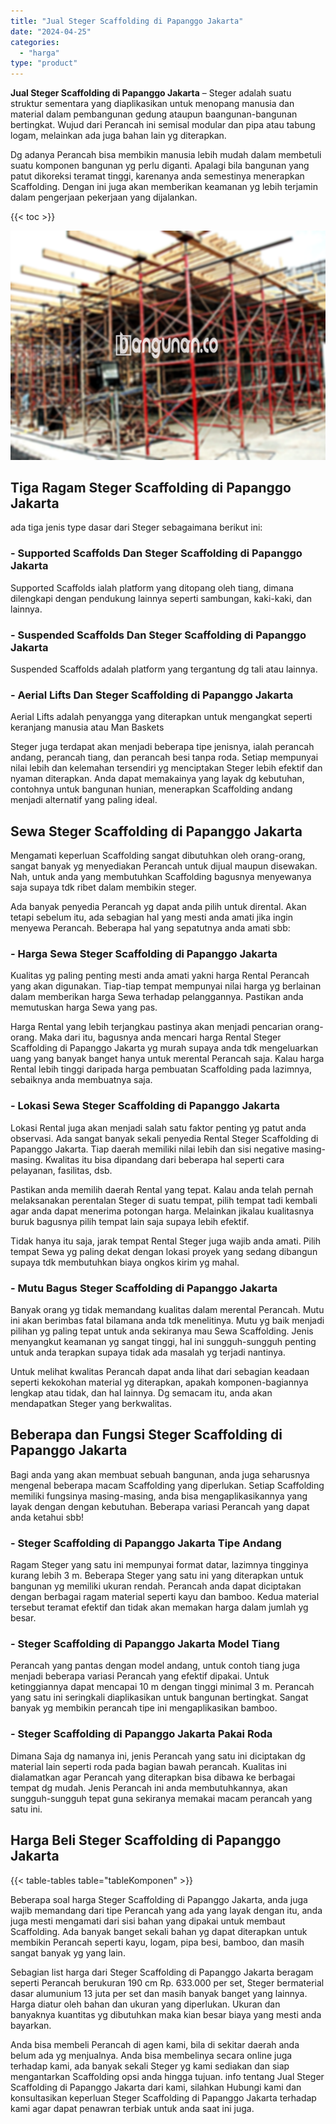 ```yaml
---
title: "Jual Steger Scaffolding di Papanggo Jakarta"
date: "2024-04-25"
categories: 
  - "harga"
type: "product"
---
```


**Jual Steger Scaffolding di Papanggo Jakarta** – Steger adalah suatu struktur sementara yang diaplikasikan untuk menopang manusia dan material dalam pembangunan gedung ataupun baangunan-bangunan bertingkat. Wujud dari Perancah ini semisal modular dan pipa atau tabung logam, melainkan ada juga bahan lain yg diterapkan.

Dg adanya Perancah bisa membikin manusia lebih mudah dalam membetuli suatu komponen bangunan yg perlu diganti. Apalagi bila bangunan yang patut dikoreksi teramat tinggi, karenanya anda semestinya menerapkan Scaffolding. Dengan ini juga akan memberikan keamanan yg lebih terjamin dalam pengerjaan pekerjaan yang dijalankan.

{{< toc >}}

![Jual Steger Scaffolding di Papanggo Jakarta](/images/sewa-scaffolding-steger-21.png)

## Tiga Ragam Steger Scaffolding di Papanggo Jakarta

ada tiga jenis type dasar dari Steger sebagaimana berikut ini:

### \- Supported Scaffolds Dan Steger Scaffolding di Papanggo Jakarta

Supported Scaffolds ialah platform yang ditopang oleh tiang, dimana dilengkapi dengan pendukung lainnya seperti sambungan, kaki-kaki, dan lainnya.

### \- Suspended Scaffolds Dan Steger Scaffolding di Papanggo Jakarta

Suspended Scaffolds adalah platform yang tergantung dg tali atau lainnya.

### \- Aerial Lifts Dan Steger Scaffolding di Papanggo Jakarta

Aerial Lifts adalah penyangga yang diterapkan untuk mengangkat seperti keranjang manusia atau Man Baskets

Steger juga terdapat akan menjadi beberapa tipe jenisnya, ialah perancah andang, perancah tiang, dan perancah besi tanpa roda. Setiap mempunyai nilai lebih dan kelemahan tersendiri yg menciptakan Steger lebih efektif dan nyaman diterapkan. Anda dapat memakainya yang layak dg kebutuhan, contohnya untuk bangunan hunian, menerapkan Scaffolding andang menjadi alternatif yang paling ideal.

## Sewa Steger Scaffolding di Papanggo Jakarta

Mengamati keperluan Scaffolding sangat dibutuhkan oleh orang-orang, sangat banyak yg menyediakan Perancah untuk dijual maupun disewakan. Nah, untuk anda yang membutuhkan Scaffolding bagusnya menyewanya saja supaya tdk ribet dalam membikin steger.

Ada banyak penyedia Perancah yg dapat anda pilih untuk dirental. Akan tetapi sebelum itu, ada sebagian hal yang mesti anda amati jika ingin menyewa Perancah. Beberapa hal yang sepatutnya anda amati sbb:

### \- Harga Sewa Steger Scaffolding di Papanggo Jakarta

Kualitas yg paling penting mesti anda amati yakni harga Rental Perancah yang akan digunakan. Tiap-tiap tempat mempunyai nilai harga yg berlainan dalam memberikan harga Sewa terhadap pelanggannya. Pastikan anda memutuskan harga Sewa yang pas.

Harga Rental yang lebih terjangkau pastinya akan menjadi pencarian orang-orang. Maka dari itu, bagusnya anda mencari harga Rental Steger Scaffolding di Papanggo Jakarta yg murah supaya anda tdk mengeluarkan uang yang banyak banget hanya untuk merental Perancah saja. Kalau harga Rental lebih tinggi daripada harga pembuatan Scaffolding pada lazimnya, sebaiknya anda membuatnya saja.

### \- Lokasi Sewa Steger Scaffolding di Papanggo Jakarta

Lokasi Rental juga akan menjadi salah satu faktor penting yg patut anda observasi. Ada sangat banyak sekali penyedia Rental Steger Scaffolding di Papanggo Jakarta. Tiap daerah memiliki nilai lebih dan sisi negative masing-masing. Kwalitas itu bisa dipandang dari beberapa hal seperti cara pelayanan, fasilitas, dsb.

Pastikan anda memilih daerah Rental yang tepat. Kalau anda telah pernah melaksanakan perentalan Steger di suatu tempat, pilih tempat tadi kembali agar anda dapat menerima potongan harga. Melainkan jikalau kualitasnya buruk bagusnya pilih tempat lain saja supaya lebih efektif.

Tidak hanya itu saja, jarak tempat Rental Steger juga wajib anda amati. Pilih tempat Sewa yg paling dekat dengan lokasi proyek yang sedang dibangun supaya tdk membutuhkan biaya ongkos kirim yg mahal.

### \- Mutu Bagus Steger Scaffolding di Papanggo Jakarta

Banyak orang yg tidak memandang kualitas dalam merental Perancah. Mutu ini akan berimbas fatal bilamana anda tdk menelitinya. Mutu yg baik menjadi pilihan yg paling tepat untuk anda sekiranya mau Sewa Scaffolding. Jenis menyangkut keamanan yg sangat tinggi, hal ini sungguh-sungguh penting untuk anda terapkan supaya tidak ada masalah yg terjadi nantinya.

Untuk melihat kwalitas Perancah dapat anda lihat dari sebagian keadaan seperti kekokohan material yg diterapkan, apakah komponen-bagiannya lengkap atau tidak, dan hal lainnya. Dg semacam itu, anda akan mendapatkan Steger yang berkwalitas.

## Beberapa dan Fungsi Steger Scaffolding di Papanggo Jakarta

Bagi anda yang akan membuat sebuah bangunan, anda juga seharusnya mengenal beberapa macam Scaffolding yang diperlukan. Setiap Scaffolding memiliki fungsinya masing-masing, anda bisa mengaplikasikannya yang layak dengan dengan kebutuhan. Beberapa variasi Perancah yang dapat anda ketahui sbb!

### \- Steger Scaffolding di Papanggo Jakarta Tipe Andang

Ragam Steger yang satu ini mempunyai format datar, lazimnya tingginya kurang lebih 3 m. Beberapa Steger yang satu ini yang diterapkan untuk bangunan yg memiliki ukuran rendah. Perancah anda dapat diciptakan dengan berbagai ragam material seperti kayu dan bamboo. Kedua material tersebut teramat efektif dan tidak akan memakan harga dalam jumlah yg besar.

### \- Steger Scaffolding di Papanggo Jakarta Model Tiang

Perancah yang pantas dengan model andang, untuk contoh tiang juga menjadi beberapa variasi Perancah yang efektif dipakai. Untuk ketinggiannya dapat mencapai 10 m dengan tinggi minimal 3 m. Perancah yang satu ini seringkali diaplikasikan untuk bangunan bertingkat. Sangat banyak yg membikin perancah tipe ini mengaplikasikan bamboo.

### \- Steger Scaffolding di Papanggo Jakarta Pakai Roda

Dimana Saja dg namanya ini, jenis Perancah yang satu ini diciptakan dg material lain seperti roda pada bagian bawah perancah. Kualitas ini dialamatkan agar Perancah yang diterapkan bisa dibawa ke berbagai tempat dg mudah. Jenis Perancah ini anda membutuhkannya, akan sungguh-sungguh tepat guna sekiranya memakai macam perancah yang satu ini.

## Harga Beli Steger Scaffolding di Papanggo Jakarta

{{< table-tables table="tableKomponen" >}}

Beberapa soal harga Steger Scaffolding di Papanggo Jakarta, anda juga wajib memandang dari tipe Perancah yang ada yang layak dengan itu, anda juga mesti mengamati dari sisi bahan yang dipakai untuk membaut Scaffolding. Ada banyak banget sekali bahan yg dapat diterapkan untuk membikin Perancah seperti kayu, logam, pipa besi, bamboo, dan masih sangat banyak yg yang lain.

Sebagian list harga dari Steger Scaffolding di Papanggo Jakarta beragam seperti Perancah berukuran 190 cm Rp. 633.000 per set, Steger bermaterial dasar alumunium 13 juta per set dan masih banyak banget yang lainnya. Harga diatur oleh bahan dan ukuran yang diperlukan. Ukuran dan banyaknya kuantitas yg dibutuhkan maka kian besar biaya yang mesti anda bayarkan.

Anda bisa membeli Perancah di agen kami, bila di sekitar daerah anda belum ada yg menjualnya. Anda bisa membelinya secara online juga terhadap kami, ada banyak sekali Steger yg kami sediakan dan siap mengantarkan Scaffolding opsi anda hingga tujuan. info tentang Jual Steger Scaffolding di Papanggo Jakarta dari kami, silahkan Hubungi kami dan konsultasikan keperluan Steger Scaffolding di Papanggo Jakarta terhadap kami agar dapat penawran terbiak untuk anda saat ini juga.
